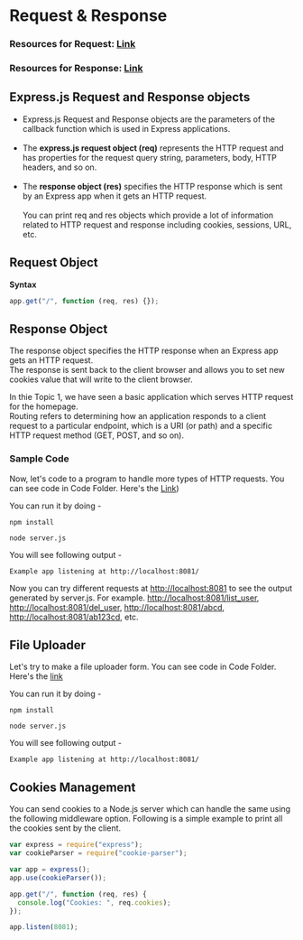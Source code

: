 # Request & Response

### Resources for Request: [Link](https://www.javatpoint.com/expressjs-request#:~:text=js%20Request%20Object-,Express.,HTTP%20headers%2C%20and%20so%20on.)

### Resources for Response: [Link](https://www.javatpoint.com/expressjs-response)

## Express.js Request and Response objects

- Express.js Request and Response objects are the parameters of the callback function which is used in Express applications.<br /><br />
- The **express.js request object (req)** represents the HTTP request and has properties for the request query string, parameters, body, HTTP headers, and so on.<br /><br />
- The **response object (res)** specifies the HTTP response which is sent by an Express app when it gets an HTTP request.<br /><br />
  You can print req and res objects which provide a lot of information related to HTTP request and response including cookies, sessions, URL, etc.<br />

## Request Object

**Syntax**

```javascript
app.get("/", function (req, res) {});
```

## Response Object

The response object specifies the HTTP response when an Express app gets an HTTP request.<br /> The response is sent back to the client browser and allows you to set new cookies value that will write to the client browser.

In thie Topic 1, we have seen a basic application which serves HTTP request for the homepage. <br />
Routing refers to determining how an application responds to a client request to a particular endpoint, which is a URI (or path) and a specific HTTP request method (GET, POST, and so on).

### Sample Code

Now, let's code to a program to handle more types of HTTP requests. You can see code in Code Folder. Here's the [Link](https://github.com/iampavangandhi/TheNodeCourse/tree/master/03%20Expressjs/Topic2/Code/Http%20Requests))

You can run it by doing -

```
npm install

node server.js
```

You will see following output -

```
Example app listening at http://localhost:8081/
```

Now you can try different requests at [http://localhost:8081](http://localhost:8081) to see the output generated by server.js. For example. [http://localhost:8081/list_user](http://localhost:8081/list_user), [http://localhost:8081/del_user](http://localhost:8081/del_user), [http://localhost:8081/abcd](http://localhost:8081/abcd), [http://localhost:8081/ab123cd](http://localhost:8081/ab123cd), etc.

## File Uploader

Let's try to make a file uploader form. You can see code in Code Folder. Here's the [link](https://github.com/iampavangandhi/TheNodeCourse/tree/master/03%20Expressjs/Topic2/Code/File%20Uploader)

You can run it by doing -

```
npm install

node server.js
```

You will see following output -

```
Example app listening at http://localhost:8081/
```

## Cookies Management

You can send cookies to a Node.js server which can handle the same using the following middleware option. Following is a simple example to print all the cookies sent by the client.

```javascript
var express = require("express");
var cookieParser = require("cookie-parser");

var app = express();
app.use(cookieParser());

app.get("/", function (req, res) {
  console.log("Cookies: ", req.cookies);
});

app.listen(8081);
```
